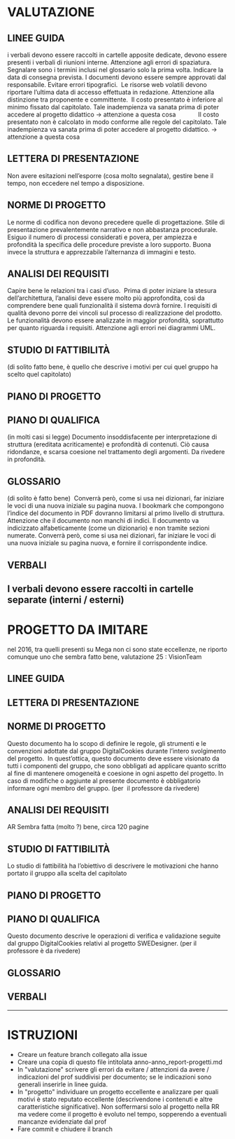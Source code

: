 # VALUTAZIONE

## LINEE GUIDA
i verbali devono essere raccolti in cartelle apposite dedicate, devono essere presenti i verbali di riunioni interne. 
Attenzione agli errori di spaziatura. Segnalare sono i termini inclusi nel glossario solo la prima volta. 
Indicare la data di consegna prevista. 
I documenti devono essere sempre approvati dal responsabile. Evitare errori tipografici.  
Le risorse web volatili devono riportare l’ultima data di accesso effettuata in redazione. 
Attenzione alla distinzione tra proponente e committente. 
 Il costo presentato è inferiore al minimo fissato dal capitolato. 
Tale inadempienza va sanata prima di poter accedere al progetto didattico -> attenzione a  questa cosa            
Il costo presentato non è calcolato in modo conforme alle regole del capitolato. Tale inadempienza va sanata prima di poter 
accedere al progetto didattico. -> attenzione a questa cosa


## LETTERA DI PRESENTAZIONE
Non avere esitazioni nell’esporre (cosa molto segnalata), gestire bene il tempo, non eccedere nel tempo a disposizione.  
## NORME DI PROGETTO
Le norme di codifica non devono precedere quelle di progettazione. Stile di presentazione prevalentemente narrativo e non
abbastanza procedurale. Esiguo il numero di processi considerati e povera, per ampiezza e profondità la specifica delle 
procedure previste a loro supporto. Buona invece la struttura e apprezzabile l’alternanza di immagini e testo.

## ANALISI DEI REQUISITI
Capire bene le relazioni tra i casi d’uso.  Prima di poter iniziare la stesura dell’architettura, l’analisi deve essere molto più
approfondita, così da comprendere bene quali funzionalità il sistema dovrà fornire. I requisiti di qualità devono porre dei
vincoli sul processo di realizzazione del prodotto. Le funzionalità devono essere analizzate in maggior profondità, soprattutto 
per quanto riguarda i requisiti. Attenzione agli errori nei diagrammi UML.  
## STUDIO DI FATTIBILITÀ
(di solito fatto bene, è quello che descrive i motivi per cui quel gruppo ha scelto quel capitolato) 
## PIANO DI PROGETTO

## PIANO DI QUALIFICA
(in molti casi si legge) Documento insoddisfacente per interpretazione di struttura (ereditata acriticamente) e profondità di 
contenuti.
Ciò causa ridondanze, e scarsa coesione nel trattamento degli argomenti. Da rivedere in profondità.

## GLOSSARIO
(di solito è fatto bene)  Converrà però, come si usa nei dizionari, far iniziare le voci di una nuova iniziale su pagina nuova. I
 bookmark che compongono l’indice del documento in PDF dovranno limitarsi al primo livello di struttura. Attenzione che il
 documento non manchi di indici. Il documento va indicizzato alfabeticamente (come un dizionario) e non tramite sezioni
 numerate. Converrà però, come si usa nei dizionari, far iniziare le voci di una nuova iniziale su pagina nuova, e fornire il 
corrispondente indice. 
## VERBALI
I verbali devono essere raccolti in cartelle separate (interni / esterni)
---

# PROGETTO DA IMITARE
nel 2016, tra quelli presenti su Mega non ci sono state eccellenze, ne riporto comunque uno che sembra fatto bene, valutazione 25 : VisionTeam

## LINEE GUIDA

## LETTERA DI PRESENTAZIONE

## NORME DI PROGETTO
Questo documento ha lo scopo di definire le regole, gli strumenti e le convenzioni adottate
dal gruppo DigitalCookies durante l’intero svolgimento del progetto.  In quest’ottica,
questo documento deve essere visionato da tutti i componenti del gruppo, che sono
obbligati ad applicare quanto scritto al fine di mantenere omogeneità e coesione in ogni
aspetto del progetto.
In caso di modifiche o aggiunte al presente documento è obbligatorio informare ogni
membro del gruppo. (per  il professore da rivedere)

## ANALISI DEI REQUISITI
AR Sembra fatta (molto ?) bene, circa 120 pagine

## STUDIO DI FATTIBILITÀ
Lo studio di fattibilità ha l’obiettivo di descrivere le motivazioni che hanno portato
il gruppo alla scelta del capitolato


## PIANO DI PROGETTO

## PIANO DI QUALIFICA
Questo documento descrive le operazioni di verifica e validazione seguite dal gruppo DigitalCookies relativi al progetto SWEDesigner. (per il professore è da rivedere)

## GLOSSARIO

## VERBALI

---

# ISTRUZIONI

* Creare un feature branch collegato alla issue
* Creare una copia di questo file intitolata anno-anno_report-progetti.md
* In "valutazione" scrivere gli errori da evitare / attenzioni da avere / indicazioni del prof suddivisi per documento; se le indicazioni sono generali inserirle in linee guida. 
* In "progetto" individuare un progetto eccellente e analizzare per quali motivi è stato reputato eccellente (descrivendone i contenuti e altre caratteristiche significative). Non soffermarsi solo al progetto nella RR ma vedere come il progetto è evoluto nel tempo, sopperendo a eventuali mancanze evidenziate dal prof
* Fare commit e chiudere il branch
